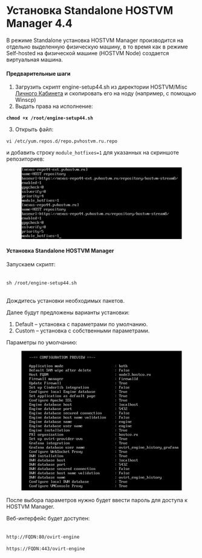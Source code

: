# Установка Standalone HOSTVM Manager 4.4

В режиме Standalone установка HOSTVM Manager производится на отдельно выделенную физическую машину, в то время как в режиме Self-hosted на физической машине (HOSTVM Node) создается виртуальная машина.

#### &#x20;Предварительные шаги

1. Загрузить скрипт engine-setup44.sh из директории HOSTVM/Misc [Личного Кабинета](https://lk.pvhostvm.ru/) и скопировать его на ноду (например, с помощью Winscp)
2. Выдать права на исполнение:

<pre><code><strong>chmod +x /root/engine-setup44.sh
</strong></code></pre>

3. Открыть файл:

```
vi /etc/yum.repos.d/repo.pvhostvm.ru.repo
```

и добавить строку `module_hotfixes=1` для указанных на скриншоте репозиториев:

<figure><img src="../../../.gitbook/assets/image (1) (1).png" alt=""><figcaption></figcaption></figure>

#### Установка Standalone HOSTVM Manager

Запускаем скрипт:

\
`sh /root/engine-setup44.sh`

\
Дождитесь установки необходимых пакетов.

Далее будут предложены варианты установки:

1. Default – установка с параметрами по умолчанию.
2. Custom – установка с собственными параметрами.

Параметры по умолчанию:

<figure><img src="../../../.gitbook/assets/image (67).png" alt=""><figcaption></figcaption></figure>

После выбора параметров нужно будет ввести пароль для доступа к HOSTVM Manager.

Веб-интерфейс будет доступен:

\
`http://FQDN:80/ovirt-engine`

`https://FQDN:443/ovirt-engine`
